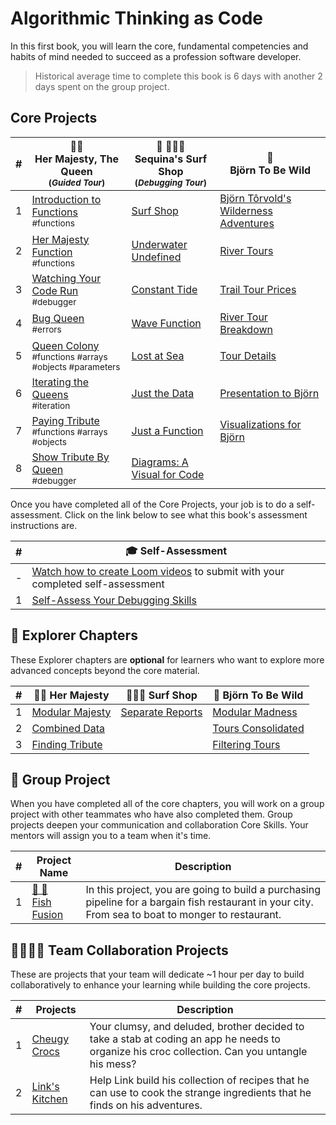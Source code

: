 # Algorithmic Thinking as Code

In this first book, you will learn the core, fundamental competencies and habits of mind needed to succeed as a profession software developer.

> Historical average time to complete this book is 6 days with another 2 days spent on the group project.

## Core Projects

| #   | 👸🏽 <br/> Her Majesty, The Queen <br/><sub>(_Guided Tour_)</sub>  | 🌊 🏄🏾‍♂️ <br/> Sequina's Surf Shop <br/><sub>(_Debugging Tour_)</sub> | 🐻 <br/> Björn To Be Wild |
| --- | --- | --- | --- |
| 1   | [Introduction to Functions](./chapters/QUEEN_INTRO.md) <br/> <sub style="font-size:0.85rem;">#functions</sub>  | [Surf Shop](./chapters/SURF_INTRO.md)   | [Björn Tôrvold's Wilderness Adventures](./chapters/BJORN_INTRO.md) |
| 2   | [Her Majesty Function](./chapters/QUEEN_HAIL.md) <br/> <sub style="font-size:0.85rem;">#functions</sub>                            | [Underwater Undefined](./chapters/SURF_UNDEFINED.md)               | [River Tours](./chapters/BJORN_RIVERS.md)                          |
| 3   | [Watching Your Code Run](./chapters/QUEEN_DEBUGGER.md) <br/> <sub style="font-size:0.85rem;">#debugger</sub>                       | [Constant Tide](./chapters/SURF_CONST.md)                          | [Trail Tour Prices](./chapters/BJORN_PRICE_RANGES.md)              |
| 4   | [Bug Queen](./chapters/QUEEN_ERRORS.md) <br/> <sub style="font-size:0.85rem;">#errors</sub>                                        | [Wave Function](./chapters/SURF_NOT_A_FUNCTION.md)                 | [River Tour Breakdown](./chapters/BJORN_RIVER_PRICE_RANGES.md)     |
| 5   | [Queen Colony](./chapters/QUEEN_COLLECTION.md) <br/> <sub style="font-size:0.85rem;">#functions #arrays #objects #parameters</sub> | [Lost at Sea](./chapters/SURF_ARRAY_PROPERTIES.md)                 | [Tour Details](./chapters/BJORN_TOUR_DETAILS.md)                   |
| 6   | [Iterating the Queens](./chapters/QUEEN_ITERATION.md) <br/> <sub style="font-size:0.85rem;">#iteration</sub> | [Just the Data](./chapters/SURF_DATA_MODULE.md) | [Presentation to Björn](./chapters/BJORN_CLEANUP.md) |
| 7   | [Paying Tribute](./chapters/QUEEN_TRIBUTE.md) <br/> <sub style="font-size:0.85rem;">#functions #arrays #objects</sub> | [Just a Function](./chapters/SURF_FUNCTIONS_MODULE.md) | [Visualizations for Björn](./chapters/BJORN_DIAGRAM.md) |
| 8   | [Show Tribute By Queen](./chapters/QUEEN_QUEEN_TRIBUTE.md) <br/> <sub style="font-size:0.85rem;">#debugger</sub> | [Diagrams: A Visual for Code](./chapters/SURF_DIAGRAM.md) |  |

Once you have completed all of the Core Projects, your job is to do a self-assessment. Click on the link below to see what this book's assessment instructions are.

| #   | 🎓 Self-Assessment  |
| --- | ---- |
| -   | <a href="https://app.screencastify.com/v3/watch/NlYEfYdSHJrwFeB0GQqN" target="_blank">Watch how to create Loom videos</a> to submit with your completed self-assessment |
| 1   | [Self-Assess Your Debugging Skills](./chapters/DEBUGGER_ASSESSMENT.md) |

## 🧭 Explorer Chapters

These Explorer chapters are **optional** for learners who want to explore more advanced concepts beyond the core material.

| #   | 👸🏽 Her Majesty  | 🏄🏾‍♂️ Surf Shop | 🐻 Björn To Be Wild |
| --- | --- | --- | --- |
| 1   | [Modular Majesty](./chapters/QUEEN_EC_MODULAR.md) | [Separate Reports](./chapters/SURF_EC_MODULAR.md) | [Modular Madness](./chapters/BJORN_MODULE_MADNESS.md) |
| 2   | [Combined Data](./chapters/QUEEN_EC_DATABASE.md)  |  | [Tours Consolidated](./chapters/BJORN_DATABASEmd) |
| 3   | [Finding Tribute](./chapters/QUEEN_EC_ARRAY_FIND.md) |  | [Filtering Tours](./chapters/BJORN_ARRAY_FIND.md) |

## 🔐 Group Project

When you have completed all of the core chapters, you will work on a group project with other teammates who have also completed them. Group projects deepen your communication and collaboration Core Skills. Your mentors will assign you to a team when it's time.

| #   | Project Name | Description |
| --- | --- | --- |
| 1   | [🐡 🍣 <br/> Fish Fusion](../projects/tier-1/fish-fusion/README.md) | In this project, you are going to build a purchasing pipeline for a bargain fish restaurant in your city. From sea to boat to monger to restaurant. |

## 👩‍👩‍👧‍👦 Team Collaboration Projects

These are projects that your team will dedicate ~1 hour per day to build collaboratively to enhance your learning while building the core projects.

| #   | Projects                                      | Description |
| --- | --------------------------------------------- | ----------- |
| 1   | [Cheugy Crocs](./chapters/CHUEGY_CROCS.md)    | Your clumsy, and deluded, brother decided to take a stab at coding an app he needs to organize his croc collection. Can you untangle his mess? |
| 2   | [Link's Kitchen](./chapters/LINKS_KITCHEN.md) | Help Link build his collection of recipes that he can use to cook the strange ingredients that he finds on his adventures. |
